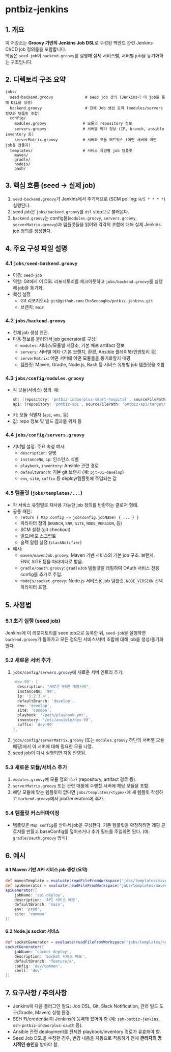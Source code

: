 # pntbiz-jenkins


## 1. 개요
이 저장소는 **Groovy 기반의 Jenkins Job DSL**로 구성된 백엔드 관련 Jenkins CI/CD job 정의들을 포함합니다.  
핵심은 `seed-job`이 `backend.groovy`를 실행해 실제 서비스별, 서버별 job을 동기화하는 구조입니다.

## 2. 디렉토리 구조 요약
```
jobs/
  seed-backend.groovy              # seed job 정의 (Jenkins가 이 job을 통해 DSL을 실행)
  backend.groovy                   # 전체 Job 생성 로직 (modules/servers 정보와 템플릿 조합)
  config/
    modules.groovy                # 모듈의 repository 정보
    servers.groovy                # 서버별 메타 정보 (IP, branch, ansible inventory 등)
    serverMatrix.groovy           # 서버와 모듈 매트릭스 (어떤 서버에 어떤 job을 만들지)
  templates/                      # 서비스 유형별 job 템플릿
    maven/
    gradle/
    nodejs/
    bash/
```

## 3. 핵심 흐름 (seed → 실제 job)
1. `seed-backend.groovy`가 Jenkins에서 주기적으로 (SCM polling: `H/5 * * * *`) 실행된다.
2. seed job은 `jobs/backend.groovy`를 `dsl` step으로 불러온다.
3. `backend.groovy`는 config들(`modules.groovy`, `servers.groovy`, `serverMatrix.groovy`)과 템플릿들을 읽어와 각각의 조합에 대해 실제 Jenkins job 정의를 생성한다.

## 4. 주요 구성 파일 설명

### 4.1 `jobs/seed-backend.groovy`
- 이름: `seed-job`
- 역할: Git에서 이 DSL 리포지토리를 체크아웃하고 `jobs/backend.groovy`를 실행해 job을 동기화.
- 핵심 설정
    - Git 리포지토리: `git@github.com:ChoSeoongHo/pntbiz-jenkins.git`
    - 브랜치: `main`

### 4.2 `jobs/backend.groovy`
- 전체 job 생성 엔진.
- 다음 정보를 불러와서 job generator를 구성:
    - `modules`: 서비스/모듈별 저장소, 기본 배포 artifact 정보
    - `servers`: 서버별 메타 (기본 브랜치, 환경, Ansible 플레이북/인벤토리 등)
    - `serverMatrix`: 어떤 서버에 어떤 모듈들을 동기화할지 매핑
    - 템플릿: Maven, Gradle, Node.js, Bash 등 서비스 유형별 job 템플릿을 조합

### 4.3 `jobs/config/modules.groovy`
- 각 모듈(서비스) 정의. 예:
  ```groovy
  sh: [repository: 'pntbiz-indoorplus-smart-hospital', sourceFilePath: 'sh.zip']
  api: [repository: 'pntbiz-api', sourceFilePath: 'pntbiz-api/target/pntbiz_api-0.0.1-SNAPSHOT.war']
  ```
- 키: 모듈 식별자 (`api`, `wms`, 등)
- 값: repo 정보 및 빌드 결과물 위치 등

### 4.4 `jobs/config/servers.groovy`
- 서버별 설정. 주요 속성 예시:
    - `description`: 설명
    - `instanceNo`, `ip`: 인스턴스 식별
    - `playbook`, `inventory`: Ansible 관련 경로
    - `defaultBranch`: 기본 git 브랜치 (예: `pjt-01-develop`)
    - `env`, `site`, `suffix` 등 deploy/템플릿에 주입되는 값

### 4.5 템플릿 (`jobs/templates/...`)
- 각 서비스 유형별로 재사용 가능한 job 정의를 반환하는 클로저 형태.
- 공통 패턴:
    - `return { Map config -> job(config.jobName) { ... } }`
    - 파라미터 정의 (`BRANCH`, `ENV`, `SITE`, `NODE_VERSION`, 등)
    - SCM 설정 (git checkout)
    - 빌드/배포 스크립트
    - 슬랙 알림 설정 (`slackNotifier`)
- 예시:
    - `maven/mavenJob.groovy`: Maven 기반 서비스의 기본 job 구조. 브랜치, ENV, SITE 등을 파라미터로 받음.
    - `gradle/oauth.groovy`: `gradleJob` 템플릿을 래핑하여 OAuth 서비스 전용 config를 추가로 주입.
    - `nodejs/socket.groovy`: Node.js 서비스용 job 템플릿. `NODE_VERSION` 선택 파라미터 포함.

## 5. 사용법

### 5.1 초기 실행 (seed job)
Jenkins에 이 리포지토리를 seed job으로 등록한 뒤, `seed-job`을 실행하면 `backend.groovy`가 돌아가고 모든 정의된 서비스/서버 조합에 대해 job을 생성/동기화한다.

### 5.2 새로운 서버 추가
1. `jobs/config/servers.groovy`에 새로운 서버 엔트리 추가:
   ```groovy
   'dev-99': [
     description: "새로운 99번 개발서버",
     instanceNo: '99',
     ip: '1.2.3.4',
     defaultBranch: 'develop',
     env: 'develop',
     site: 'common',
     playbook: '/path/playbook.yml',
     inventory: '/etc/ansible/dev-99',
     suffix: 'dev-99'
   ],
   ```
2. `jobs/config/serverMatrix.groovy` (또는 `modules.groovy` 하단의 서버별 모듈 매핑)에서 이 서버에 대해 필요한 모듈 나열.
3. seed job이 다시 실행되면 자동 반영됨.

### 5.3 새로운 모듈/서비스 추가
1. `modules.groovy`에 모듈 정의 추가 (repository, artifact 경로 등).
2. `serverMatrix.groovy` 또는 관련 매핑에 수행할 서버에 해당 모듈을 포함.
3. 해당 모듈에 맞는 템플릿이 없다면 `jobs/templates/<type>/`에 새 템플릿 작성하고 `backend.groovy`에서 jobGenerators에 추가.

### 5.4 템플릿 커스터마이징
- 템플릿은 `Map config`를 받아서 job을 구성한다. 기존 템플릿을 확장하려면 래핑 클로저를 만들고 baseConfig를 덮어쓰거나 추가 필드를 주입하면 된다. (예: `gradle/oauth.groovy` 방식)

## 6. 예시

#### 6.1 Maven 기반 API 서비스 job 생성 (요약)
```groovy
def mavenTemplate = evaluate(readFileFromWorkspace('jobs/templates/maven/mavenJob.groovy'))
def apiGenerator = evaluate(readFileFromWorkspace('jobs/templates/maven/api.groovy'))(mavenTemplate)
apiGenerator([
    jobName: 'api-deploy',
    description: 'API 서비스 배포',
    defaultBranch: 'main',
    env: 'prod',
    site: 'common'
])
```

#### 6.2 Node.js socket 서비스
```groovy
def socketGenerator = evaluate(readFileFromWorkspace('jobs/templates/nodejs/socket.groovy'))
socketGenerator([
    jobName: 'socket-deploy',
    description: 'Socket 서비스 배포',
    defaultBranch: 'feature/x',
    config: 'dev/common',
    shell: 'dev'
])
```

## 7. 요구사항 / 주의사항
- Jenkins에 다음 플러그인 필요: Job DSL, Git, Slack Notification, 관련 빌드 도구(Gradle, Maven) 실행 환경.
- SSH 키/credential이 Jenkins에 등록돼 있어야 함 (예: `ssh-pntbiz-jenkins`, `ssh-pntbiz-indoorplus-oauth` 등).
- Ansible 관련 deployment를 전제한 playbook/inventory 경로가 유효해야 함.
- Seed Job DSL을 수정한 경우, 변경 내용을 자동으로 적용하기 전에 **관리자의 명시적인 승인**을 받아야 함.